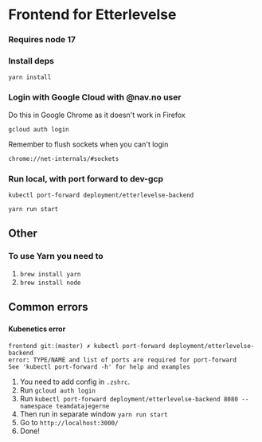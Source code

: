 # Frontend for Etterlevelse

### Requires node 17

### Install deps

`yarn install`

### Login with Google Cloud with @nav.no user

Do this in Google Chrome as it doesn't work in Firefox

`gcloud auth login`

Remember to flush sockets when you can't login

`chrome://net-internals/#sockets`

### Run local, with port forward to dev-gcp

`kubectl port-forward deployment/etterlevelse-backend`

`yarn run start`

## Other

### To use Yarn you need to

1. `brew install yarn`
2. `brew install node`

## Common errors

###

#### Kubenetics error

```
frontend git:(master) ✗ kubectl port-forward deployment/etterlevelse-backend
error: TYPE/NAME and list of ports are required for port-forward
See 'kubectl port-forward -h' for help and examples
```

1. You need to add config in `.zshrc`.
2. Run `gcloud auth login`
3. Run `kubectl port-forward deployment/etterlevelse-backend 8080 --namespace teamdatajegerne`
4. Then run in separate window `yarn run start`
5. Go to `http://localhost:3000/`
6. Done!
